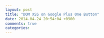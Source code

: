 ```yaml
---
layout: post
title: "DOM XSS on Google Plus One Button"
date: 2014-04-24 20:54:04 +0900
comments: true
categories: 
---
```

